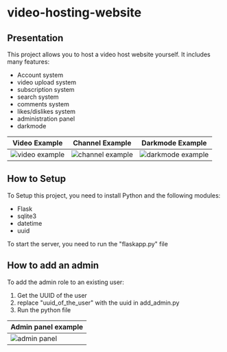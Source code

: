 # video-hosting-website
## Presentation
This project allows you to host a video host website yourself. It includes many features:
+ Account system
+ video upload system
+ subscription system
+ search system
+ comments system
+ likes/dislikes system
+ administration panel
+ darkmode

|Video Example|Channel Example|Darkmode Example|
|-------------|---------------|----------------|
|![video example](https://i.imgur.com/rQKrYKa.png)|![channel example](https://i.imgur.com/EGRq694.png)|![darkmode example](https://i.imgur.com/s4ym2cH.png)

## How to Setup
To Setup this project, you need to install Python and the following modules:
+ Flask
+ sqlite3
+ datetime
+ uuid

To start the server, you need to run the "flaskapp.py" file

## How to add an admin
To add the admin role to an existing user:
1. Get the UUID of the user
2. replace "uuid_of_the_user" with the uuid in add_admin.py
3. Run the python file

|Admin panel example|
|-------------------|
|![admin panel](https://i.imgur.com/tSlbagM.png)|
